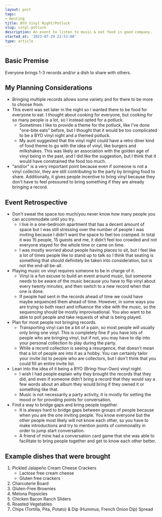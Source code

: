 ```yaml
---
layout: post
tags:
- Hosting
title: BYO Vinyl Night/Potluck
slug: vinyl-potluck
description: An event to listen to music & eat food in good company.
started_at: '2023-07-29 22:53:00'
type: article
---
```


## Basic Premise
Everyone brings 1-3 records and/or a dish to share with others.

## My Planning Considerations
* Bringing multiple records allows some variety and for there to be more to choose from.
* This event was set later in the night so I wanted there to be food for everyone to eat. I thought about cooking for everyone, but cooking for so many people is a lot, so I instead opted for a potluck.
    * Sometimes I like to provide a theme for the potluck, like I've done "one-bite eats" before, but I thought that it would be too complicated to be a BYO vinyl night and a themed potluck.
    * My aunt suggested that the vinyl night could have a retro diner kind of food theme to go with the idea of vinyl, like burgers and milkshakes. This was likely an association with the golden age of vinyl being in the past, and I did like the suggestion, but I think that it would have constrained the food too much.
* "and/or" is a very important point because even if someone is not a vinyl collector, they are still contributing to the party by bringing food to share. Additionally, it gives people incentive to bring vinyl because they don't have to feel pressured to bring something if they are already bringing a record.

## Event Retrospective
* Don't sweat the space too much/you never know how many people you can accommodate until you try.
    * I live in a one-bedroom apartment that has a decent amount of space but I was still stressing over the number of people I was inviting because I didn't want the space to feel too cramped. In total it was 15 people, 15 guests and me, it didn’t feel too crowded and not everyone stayed for the whole time or came on time.
    * I was mostly worried about people having places to sit, but I feel like a lot of times people like to stand up to talk so I think that seating is something that should definitely be taken into consideration, but is not the end-all be-all.
* Playing music on vinyl requires someone to be in charge of it.
    * Vinyl is a fun excuse to build an event around music, but someone needs to be aware of the music because you have to flip vinyl about every twenty minutes, and then switch to a new record when that one is done.
    * If people had sent in the records ahead of time we could have maybe sequenced them ahead of time. However, in some ways you are trying to both react and influence the vibe with the music, so the sequencing should be mostly improvisational. You also want to be able to poll people and take requests of what is being played.
* Plan for most people not bringing records.
    * Transporting vinyl can be a bit of a pain, so most people will usually only bring one vinyl. This is completely fine if you have lots of people who are bringing vinyl, but if not, you may have to dip into your personal collection to play during the party.
    * While a record collection is seeing a resurgence, that doesn't mean that a lot of people are into it as a hobby. You can certainly tailor your invite list to people who are collectors, but I don't think that you could fill an entire invite list.
* Lean into the idea of it being a BYO (Bring-Your-Own) vinyl night.
    * I wish I had people explain why they brought the records that they did, and even if someone didn’t bring a record that they would say a few words about an album they would bring if they owned it or something like that.
    * Music is not necessarily a party activity, it is mostly for setting the mood or for providing points for conversation.
* Find a way to bridge gaps and bring people together.
    * It is always hard to bridge gaps between groups of people because when you are the one inviting people. You know everyone but the other people most likely will not know each other, so you have to make introductions and try to mention points of commonality in order to jump start conversation.
    * A friend of mine had a conversation card game that she was able to facilitate to bring people together and get to know each other better.

## Example dishes that were brought
1. Pickled Jalapeño Cream Cheese Crackers
    * Lactose free cream cheese
    * Gluten free crackers
2. Charcuterie Board
3. Gluten-Free Brownies
4. Melona Popsicles
5. Chicken Bacon Ranch Sliders
6. Roasted Vegetables 
7. Chips (Tortilla, Pita, Potato) & Dip (Hummus, French Onion Dip) Spread